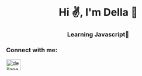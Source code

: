 <h1 align="center">Hi ✌️, I'm Della 🐰 </h1>
<h3 align="center">Learning Javascript👾</h3>

<h3 align="left">Connect with me:</h3>
<p align="left">
<a href="https://fb.com/dellaneyraa" target="blank"><img align="center" src="https://raw.githubusercontent.com/rahuldkjain/github-profile-readme-generator/master/src/images/icons/Social/facebook.svg" alt="dellaneyraa" height="30" width="40" /></a>
</p> 
